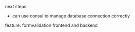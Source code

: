 next steps:
- can use consul to manage database connection correctly

feature:
formvalidation frontend and backend
